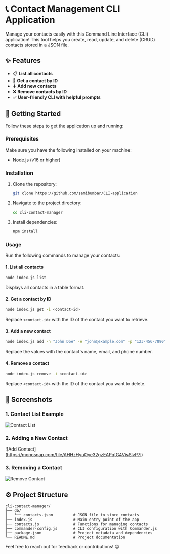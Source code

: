 # 📞 Contact Management CLI Application

Manage your contacts easily with this Command Line Interface (CLI) application! This tool helps you create, read, update, and delete (CRUD) contacts stored in a JSON file.

## ✨ Features

- 📋 **List all contacts**
- 🔎 **Get a contact by ID**
- ➕ **Add new contacts**
- ❌ **Remove contacts by ID**
- ✅ **User-friendly CLI with helpful prompts**

## 🚀 Getting Started

Follow these steps to get the application up and running:

### Prerequisites

Make sure you have the following installed on your machine:

- [Node.js](https://nodejs.org/) (v16 or higher)

### Installation

1. Clone the repository:

   ```bash
   git clone https://github.com/samibumbar/CLI-application
   ```

2. Navigate to the project directory:

   ```bash
   cd cli-contact-manager
   ```

3. Install dependencies:
   ```bash
   npm install
   ```

### Usage

Run the following commands to manage your contacts:

#### 1. List all contacts

```bash
node index.js list
```

Displays all contacts in a table format.

#### 2. Get a contact by ID

```bash
node index.js get -i <contact-id>
```

Replace `<contact-id>` with the ID of the contact you want to retrieve.

#### 3. Add a new contact

```bash
node index.js add -n "John Doe" -e "john@example.com" -p "123-456-7890"
```

Replace the values with the contact's name, email, and phone number.

#### 4. Remove a contact

```bash
node index.js remove -i <contact-id>
```

Replace `<contact-id>` with the ID of the contact you want to delete.

## 📸 Screenshots

### 1. Contact List Example

![Contact List](https://monosnap.com/file/O2xN3h62JXtfYu46S5PWx3qcm7CX4W)

### 2. Adding a New Contact

![Add Contact] (https://monosnap.com/file/AHHzHyuOye32gzEAPqtG4VisSlvP7l)

### 3. Removing a Contact

![Remove Contact](https://monosnap.com/file/rWMtvXCelKbTjsIUxLs76Je7P3GBRE)

## ⚙️ Project Structure

```
cli-contact-manager/
├── db/
│   └── contacts.json         # JSON file to store contacts
├── index.js                  # Main entry point of the app
├── contacts.js               # Functions for managing contacts
├── commander-config.js       # CLI configuration with Commander.js
├── package.json              # Project metadata and dependencies
└── README.md                 # Project documentation
```

Feel free to reach out for feedback or contributions! 😊
